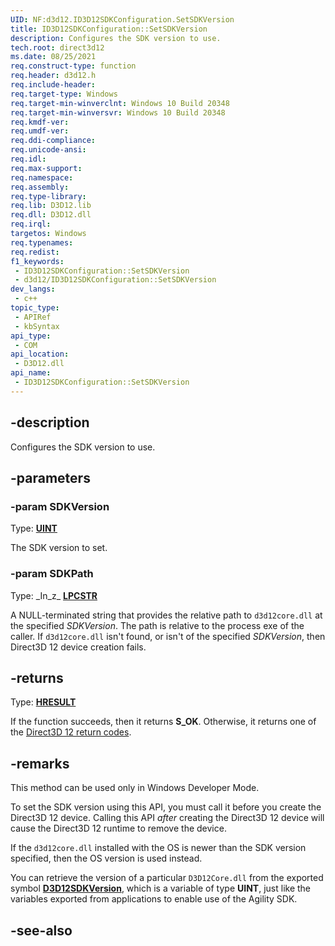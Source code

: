 ```yaml
---
UID: NF:d3d12.ID3D12SDKConfiguration.SetSDKVersion
title: ID3D12SDKConfiguration::SetSDKVersion
description: Configures the SDK version to use.
tech.root: direct3d12
ms.date: 08/25/2021
req.construct-type: function
req.header: d3d12.h
req.include-header: 
req.target-type: Windows
req.target-min-winverclnt: Windows 10 Build 20348
req.target-min-winversvr: Windows 10 Build 20348
req.kmdf-ver: 
req.umdf-ver: 
req.ddi-compliance: 
req.unicode-ansi: 
req.idl: 
req.max-support: 
req.namespace: 
req.assembly: 
req.type-library: 
req.lib: D3D12.lib
req.dll: D3D12.dll
req.irql: 
targetos: Windows
req.typenames: 
req.redist: 
f1_keywords:
 - ID3D12SDKConfiguration::SetSDKVersion
 - d3d12/ID3D12SDKConfiguration::SetSDKVersion
dev_langs:
 - c++
topic_type:
 - APIRef
 - kbSyntax
api_type:
 - COM
api_location:
 - D3D12.dll
api_name:
 - ID3D12SDKConfiguration::SetSDKVersion
---
```


## -description

Configures the SDK version to use.

## -parameters

### -param SDKVersion

Type: **[UINT](/windows/win32/winprog/windows-data-types)**

The SDK version to set.

### -param SDKPath

Type: \_In\_z\_ **[LPCSTR](/windows/win32/winprog/windows-data-types)**

A NULL-terminated string that provides the relative path to `d3d12core.dll` at the specified *SDKVersion*. The path is relative to the process exe of the caller. If `d3d12core.dll` isn't found, or isn't of the specified *SDKVersion*, then Direct3D 12 device creation fails.

## -returns

Type: **[HRESULT](/windows/win32/com/structure-of-com-error-codes)**

If the function succeeds, then it returns **S_OK**. Otherwise, it returns one of the [Direct3D 12 return codes](/windows/win32/direct3d12/d3d12-graphics-reference-returnvalues).

## -remarks

This method can be used only in Windows Developer Mode.

To set the SDK version using this API, you must call it before you create the Direct3D 12 device. Calling this API *after* creating the Direct3D 12 device will cause the Direct3D 12 runtime to remove the device.

If the `d3d12core.dll` installed with the OS is newer than the SDK version specified, then the OS version is used instead.

You can retrieve the version of a particular `D3D12Core.dll` from the exported symbol [**D3D12SDKVersion**](nf-d3d12-d3d12sdkversion.md), which is a variable of type **UINT**, just like the variables exported from applications to enable use of the Agility SDK.

## -see-also
